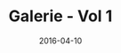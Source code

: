 ---
title: Galerie - Vol 1
date: 2016-04-10
summary_markdown: |
  Galerie Magazine ad, Vol 1. Galerie magazine is the "People magazine for the art world, " it invites the reader to see sensational homes, the artwork displayed in it, and the bio on the artist. Galerie Magazine is a fresh voice in the arts and shelter space. ​​
featured_image: /uploads/2016-04-10.jpg
---